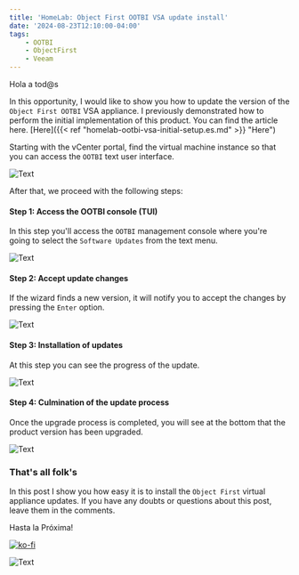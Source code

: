 ```yaml
---
title: 'HomeLab: Object First OOTBI VSA update install'
date: '2024-08-23T12:10:00-04:00'
tags:
    - OOTBI
    - ObjectFirst
    - Veeam
---
```


Hola a tod@s

In this opportunity, I would like to show you how to update the version of the `Object First OOTBI` VSA appliance. I previously demonstrated how to perform the initial implementation of this product. You can find the article here. [Here]({{< ref "homelab-ootbi-vsa-initial-setup.es.md" >}} "Here")

Starting with the vCenter portal, find the virtual machine instance so that you can access the `OOTBI` text user interface.

![Text](/img/2024/homelab-ootbi-update-version/OOTBI-vcenter-Console.webp)

After that, we proceed with the following steps:

#### Step 1: Access the OOTBI console (TUI)

In this step you'll access the `OOTBI` management console where you're going to select the `Software Updates` from the text menu.

![Text](/img/2024/homelab-ootbi-update-version/OOTBI-Update-00.webp)

#### Step 2: Accept update changes

If the wizard finds a new version, it will notify you to accept the changes by pressing the `Enter` option.

![Text](/img/2024/homelab-ootbi-update-version/OOTBI-Update-01.webp)

#### Step 3: Installation of updates

At this step you can see the progress of the update.

![Text](/img/2024/homelab-ootbi-update-version/OOTBI-Update-02.webp)

#### Step 4: Culmination of the update process

Once the upgrade process is completed, you will see at the bottom that the product version has been upgraded.

![Text](/img/2024/homelab-ootbi-update-version/OOTBI-Update-03.webp)

### That's all folk's

In this post I show you how easy it is to install the `Object First` virtual appliance updates. If you have any doubts or questions about this post, leave them in the comments.

Hasta la Próxima!

[![ko-fi](https://ko-fi.com/img/githubbutton_sm.svg)](https://ko-fi.com/F1F8DEV80)

![Text](/img/2024/homelab-ootbi-update-version/OOTBI-Thats-All-Folks.webp#center)
